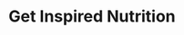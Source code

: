 ---
title: "Get Inspired Nutrition"
url: /bowling-green/get-inspired-nutrition/
shop: Nahrungsergänzung
---